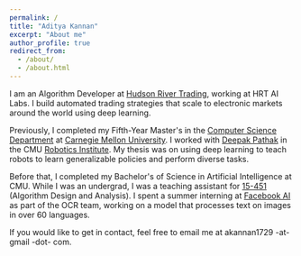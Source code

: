 ```yaml
---
permalink: /
title: "Aditya Kannan"
excerpt: "About me"
author_profile: true
redirect_from: 
  - /about/
  - /about.html
---
```


I am an Algorithm Developer at [Hudson River Trading](https://www.hudsonrivertrading.com/), working at HRT AI Labs. I build automated trading strategies that scale to electronic markets around the world using deep learning.

Previously, I completed my Fifth-Year Master's in the [Computer Science Department](https://csd.cmu.edu/) at [Carnegie Mellon University](https://www.cmu.edu/). I worked with [Deepak Pathak](https://www.cs.cmu.edu/~dpathak/) in the CMU [Robotics Institute](https://ri.cmu.edu/). My thesis was on using deep learning to teach robots to learn generalizable policies and perform diverse tasks.

Before that, I completed my Bachelor's of Science in Artificial Intelligence at CMU. While I was an undergrad, I was a teaching assistant for [15-451](http://www.cs.cmu.edu/~15451-f21/) (Algorithm Design and Analysis). I spent a summer interning at [Facebook AI](https://ai.facebook.com/) as part of the OCR team, working on a model that processes text on images in over 60 languages.

If you would like to get in contact, feel free to email me at akannan1729 -at- gmail -dot- com.
